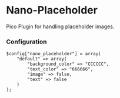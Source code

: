 Nano-Placeholder
================

Pico Plugin for handling placeholder images.

### Configuration

	$config["nano_placeholder"] = array(
		"default" => array(
			"background_color" => "CCCCCC",
			"text_color" => "666666",
			"image" => false,
			"text" => false
		)
	);